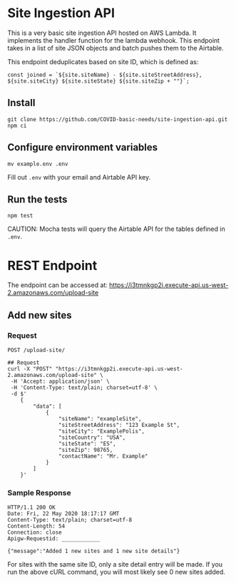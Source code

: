 # Site Ingestion API

This is a very basic site ingestion API hosted on AWS Lambda. It implements the handler function for the lambda webhook. This endpoint takes in a list of site JSON objects and batch pushes them to the Airtable. 

This endpoint deduplicates based on site ID, which is defined as: 

    const joined = `${site.siteName} - ${site.siteStreetAddress}, ${site.siteCity} ${site.siteState} ${site.siteZip + ""}`;

## Install

    git clone https://github.com/COVID-basic-needs/site-ingestion-api.git
    npm ci

## Configure environment variables

    mv example.env .env

Fill out `.env` with your email and Airtable API key.

## Run the tests

    npm test

CAUTION: Mocha tests will query the Airtable API for the tables defined in `.env`. 

# REST Endpoint

The endpoint can be accessed at: https://i3tmnkgp2i.execute-api.us-west-2.amazonaws.com/upload-site

## Add new sites

### Request

`POST /upload-site/`

    ## Request
    curl -X "POST" "https://i3tmnkgp2i.execute-api.us-west-2.amazonaws.com/upload-site" \
     -H 'Accept: application/json' \
     -H 'Content-Type: text/plain; charset=utf-8' \
     -d $'
        { 
            "data": [
                {
                    "siteName": "exampleSite",
                    "siteStreetAddress": "123 Example St",
                    "siteCity": "ExamplePolis",
                    "siteCountry": "USA",
                    "siteState": "ES",
                    "siteZip": 98765,
                    "contactName": "Mr. Example"
                }
            ]
        }'

### Sample Response

    HTTP/1.1 200 OK
    Date: Fri, 22 May 2020 18:17:17 GMT
    Content-Type: text/plain; charset=utf-8
    Content-Length: 54
    Connection: close
    Apigw-Requestid: ____________

    {"message":"Added 1 new sites and 1 new site details"}

For sites with the same site ID, only a site detail entry will be made. If you run the above cURL command, you will most likely see 0 new sites added.